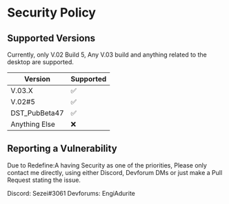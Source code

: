 # Security Policy

## Supported Versions

Currently, only V.02 Build 5, Any V.03 build and anything related to the desktop are supported.

| Version         | Supported          |
| --------------- | ------------------ |
| V.03.X          | :white_check_mark: |
| V.02#5          | :white_check_mark: |
| DST_PubBeta47   | :white_check_mark: |
| Anything Else   | :x:                |

## Reporting a Vulnerability

Due to Redefine:A having Security as one of the priorities,
Please only contact me directly, using either Discord, Devforum DMs or just make a Pull Request stating the issue.

Discord: Sezei#3061
Devforums: EngiAdurite

